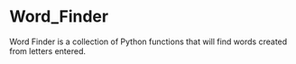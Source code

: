 # Word_Finder

Word Finder is a collection of Python functions that will find words created from letters entered. 
